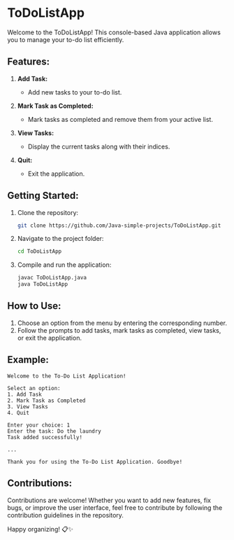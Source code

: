 # ToDoListApp

Welcome to the ToDoListApp! This console-based Java application allows you to manage your to-do list efficiently.

## Features:

1. **Add Task:**
   - Add new tasks to your to-do list.

2. **Mark Task as Completed:**
   - Mark tasks as completed and remove them from your active list.

3. **View Tasks:**
   - Display the current tasks along with their indices.

4. **Quit:**
   - Exit the application.

## Getting Started:

1. Clone the repository:
   ```bash
   git clone https://github.com/Java-simple-projects/ToDoListApp.git
   ```
2. Navigate to the project folder:
   ```bash
   cd ToDoListApp
   ```

3. Compile and run the application:
   ```bash
   javac ToDoListApp.java
   java ToDoListApp
   ```

## How to Use:

1. Choose an option from the menu by entering the corresponding number.
2. Follow the prompts to add tasks, mark tasks as completed, view tasks, or exit the application.

## Example:

```plaintext
Welcome to the To-Do List Application!

Select an option:
1. Add Task
2. Mark Task as Completed
3. View Tasks
4. Quit

Enter your choice: 1
Enter the task: Do the laundry
Task added successfully!

...

Thank you for using the To-Do List Application. Goodbye!
```

## Contributions:

Contributions are welcome! Whether you want to add new features, fix bugs, or improve the user interface, feel free to contribute by following the contribution guidelines in the repository.


Happy organizing! 📋✨
